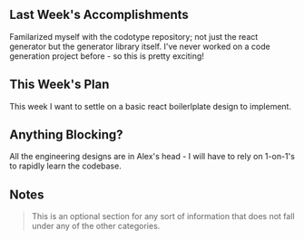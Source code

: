## Last Week's Accomplishments

Familarized myself with the codotype repository; not just the react generator but the generator library itself. I've never worked on a code generation project before - so this is pretty exciting!

## This Week's Plan

This week I want to settle on a basic react boilerlplate design to implement. 

## Anything Blocking?

All the engineering designs are in Alex's head - I will have to rely on 1-on-1's to rapidly learn the codebase.

## Notes

> This is an optional section for any sort of information that does not fall under any of the other categories.
